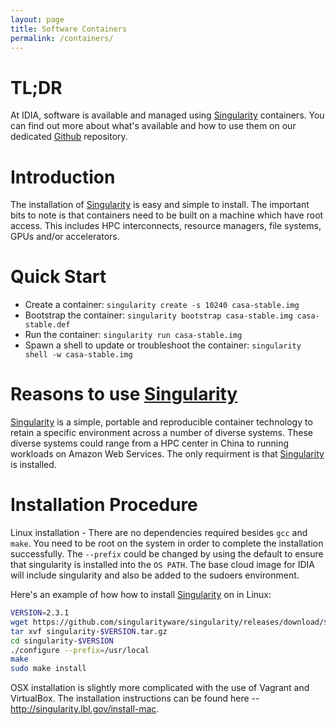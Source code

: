 ```yaml
---
layout: page
title: Software Containers 
permalink: /containers/
---
```

# TL;DR
At IDIA, software is available and managed using [Singularity][singularity] containers. You can find
out more about what's available and how to use them on our dedicated [Github][github-containers]
repository.

# Introduction
The installation of [Singularity][singularity] is easy and simple to install. The important bits to
note is that containers need to be built on a machine which have root access. This includes HPC
interconnects, resource managers, file systems, GPUs and/or accelerators.


# Quick Start

* Create a container: `singularity create -s 10240 casa-stable.img`
* Bootstrap the container: `singularity bootstrap casa-stable.img casa-stable.def`
* Run the container: `singularity run casa-stable.img`
* Spawn a shell to update or troubleshoot the container: `singularity shell -w casa-stable.img`

# Reasons to use [Singularity][singularity]
[Singularity][singularity] is a simple, portable and reproducible container technology to retain a
specific environment across a number of diverse systems. These diverse systems could range from a
HPC center in China to running workloads on Amazon Web Services. The only requirment is that
[Singularity][singularity]  is installed. 

# Installation Procedure 
Linux installation -  There are no dependencies required besides `gcc` and `make`. You need to be
root on the system in order to complete the installation successfully. The `--prefix` could be changed
by using the default to ensure that singularity is installed into the `OS PATH`. The base cloud image
for IDIA will include singularity and also be added to the sudoers environment.

Here's an example of how how to install [Singularity][singularity] on in Linux:

```bash
VERSION=2.3.1
wget https://github.com/singularityware/singularity/releases/download/$VERSION/singularity-$VERSION.tar.gz
tar xvf singularity-$VERSION.tar.gz
cd singularity-$VERSION
./configure --prefix=/usr/local
make
sudo make install
```

OSX installation is slightly more complicated with the use of Vagrant and VirtualBox. The
installation instructions can be found here -- http://singularity.lbl.gov/install-mac.

[singularity]: http://singularity.lbl.gov/
[github-containers]:https://github.com/AfricanResearchCloud/idia-containers
